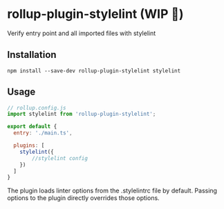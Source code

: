 # rollup-plugin-stylelint (WIP 🚧)
Verify entry point and all imported files with stylelint
## Installation
```
npm install --save-dev rollup-plugin-stylelint stylelint
```
## Usage
```js
// rollup.config.js
import stylelint from 'rollup-plugin-stylelint';

export default {
  entry: './main.ts',

  plugins: [
    stylelint({
        //stylelint config
    })
  ]
}
```
The plugin loads linter options from the .stylelintrc file by default. Passing options to the plugin directly overrides those options.
